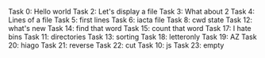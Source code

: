 Task 0: Hello world
Task 2: Let's display a file
Task 3: What about 2
Task 4: Lines of a file
Task 5: first lines
Task 6: iacta file
Task 8: cwd state
Task 12: what's new
Task 14: find that word
Task 15: count that word
Task 17: I hate bins
Task 11: directories
Task 13: sorting
Task 18: letteronly
Task 19: AZ
Task 20: hiago
Task 21: reverse
Task 22: cut
Task 10: js
Task 23: empty
